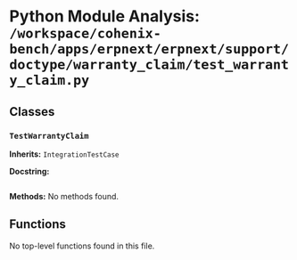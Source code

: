 # Python Module Analysis: `/workspace/cohenix-bench/apps/erpnext/erpnext/support/doctype/warranty_claim/test_warranty_claim.py`

## Classes

### `TestWarrantyClaim`
**Inherits:** `IntegrationTestCase`


**Docstring:**
```

```

**Methods:**
No methods found.




## Functions

No top-level functions found in this file.
